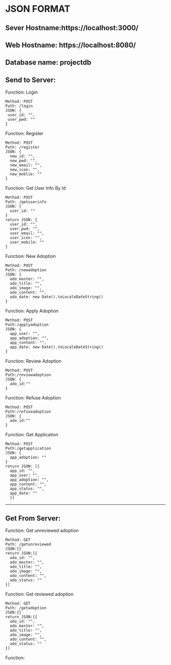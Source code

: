 # JSON FORMAT

## Sever Hostname:https://localhost:3000/
## Web Hostname: https://localhost:8080/
## Database name: projectdb

## Send to Server:

Function: Login
```
Method: POST
Path: /login
JSON: {
 user_id: "",
 user_pwd: ""
}
```

Function: Register
```
Method: POST
Path: /register
JSON: {
  new_id: "",
  new_pwd: "",
  new_email: "",
  new_icon: "",
  new_moblie: ""
}
```

Function: Get User Info By Id
```
Method: POST
Path: /getuserinfo
JSON: {
  user_id: ""
}
return JSON: {
  user_id: "",
  user_pwd: "",
  user_email: "",
  user_icon: "",
  user_mobile: ""
}
```

Function: New Adoption
```
Method: POST
Path: /newadoption
JSON: {
  ado_master: "",
  ado_title: "",
  ado_image: "",
  ado_content: "",
  ado_date: new Date().toLocaleDateString()
}
```

Function: Apply Adoption
```
Method: POST
Path:/applyadoption
JSON: {
  app_user: "",
  app_adoption: "",
  app_content: "",
  app_date: new Date().toLocaleDateString()
}
```

Function: Review Adoption
```
Method: POST
Path:/reviewadoption
JSON: {
  ado_id:""
}
```

Function: Refuse Adoption
```
Method: POST
Path:/refuseadoption
JSON: {
  ado_id:""
}
```

Function: Get Application
```
Method: POST
Path:/getapplication
JSON: {
  app_adoption: ""
}
return JSON: [{
  app_id: "",
  app_user: "",
  app_adoption: "",
  app_content: "",
  app_status: "",
  app_date: ""
  }]

```

---

## Get From Server:

Function: Get unreviewed adoption
```
Method: GET
Path: /getunreviewed
JSON:{}
return JSON:[{
  ado_id: "",
  ado_master: "",
  ado_title: "",
  ado_image: "",
  ado_content: "",
  ado_status: ""
}]
```

Function: Get reviewed adoption
```
Method: GET
Path: /getadoption
JSON:{}
return JSON:[{
  ado_id: "",
  ado_master: "",
  ado_title: "",
  ado_image: "",
  ado_content: "",
  ado_status: ""
}]
```

Function:
